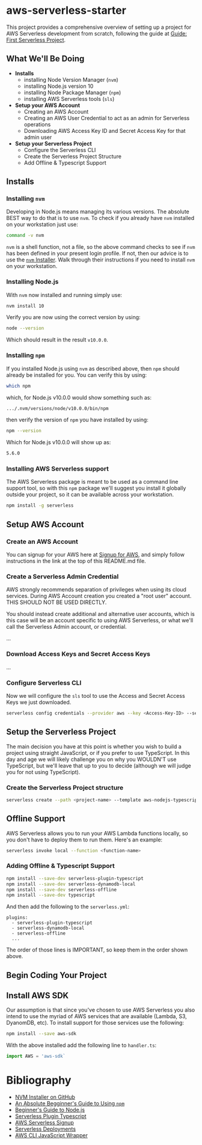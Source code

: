 # aws-serverless-starter
This project provides a comprehensive overview of setting up a project for AWS Serverless development from scratch, following the guide at [Guide: First Serverless Project](https://medium.com/serverlessguru/guide-first-serverless-project-630b91366505).

## What We'll Be Doing
* __Installs__
  * installing Node Version Manager (`nvm`)
  * installing Node.js version 10
  * installing Node Package Manager (`npm`)
  * installing AWS Serverless tools (`sls`)
* __Setup your AWS Account__
  * Creating an AWS Account
  * Creating an AWS User Credential to act as an admin for Serverless operations
  * Downloading AWS Access Key ID and Secret Access Key for that admin user
* __Setup your Serverless Project__
  * Configure the Serverless CLI
  * Create the Serverless Project Structure
  * Add Offline & Typescript Support

## Installs

### Installing `nvm`
Developing in Node.js means managing its various versions. The absolute BEST way to do that is to use `nvm`. To check if you already have `nvm` installed on your workstation just use:

```bash
command -v nvm
```

`nvm` is a shell function, not a file, so the above command checks to see if `nvm` has been defined in your present login profile. If not, then our advice is to use the [`nvm` Installer](https://github.com/nvm-sh/nvm). Walk through their instructions if you need to install `nvm` on your workstation.

### Installing Node.js
With `nvm` now installed and running simply use:
```bash
nvm install 10
```

Verify you are now using the correct version by using:
```bash
node --version
```

Which should result in the result `v10.0.0`.

### Installing `npm`
If you installed Node.js using `nvm` as described above, then `npm` should already be installed for you. You can verify this by using:
```bash
which npm
```

which, for Node.js v10.0.0 would show something such as:
```bash
.../.nvm/versions/node/v10.0.0/bin/npm
```

then verify the version of `npm` you have installed by using:
```bash
npm --version
```

Which for Node.js v10.0.0 will show up as:
```bash
5.6.0
```

### Installing AWS Serverless support
The AWS Serverless package is meant to be used as a command line support tool, so with this `npm` package we'll suggest you install it globally outside your project, so it can be available across your workstation.
```bash
npm install -g serverless
```

## Setup AWS Account

### Create an AWS Account
You can signup for your AWS here at [Signup for AWS](https://portal.aws.amazon.com/billing/signup), and simply follow instructions in the link at the top of this README.md file.

### Create a Serverless Admin Credential
AWS strongly recommends separation of privileges when using its cloud services. During AWS Account creation you created a "root user" account. THIS SHOULD NOT BE USED DIRECTLY.

You should instead create additional and alternative user accounts, which is this case will be an account specific to using AWS Serverless, or what we'll call the Serverless Admin account, or credential.

...

### Download Access Keys and Secret Access Keys
...

### Configure Serverless CLI
Now we will configure the `sls` tool to use the Access and Secret Access Keys we just downloaded.
```bash
serverless config credentials --provider aws --key <Access-Key-ID> --secret <Secret-Access-Key>
```

## Setup the Serverless Project
The main decision you have at this point is whether you wish to build a project using straight JavaScript, or if you prefer to use TypeScript. In this day and age we will likely challenge you on why you WOULDN'T use TypeScript, but we'll leave that up to you to decide (although we will judge you for not using TypeScript).

### Create the Serverless Project structure
```bash
serverless create --path <project-name> --template aws-nodejs-typescript
```

## Offline Support
AWS Serverless allows you to run your AWS Lambda functions locally, so you don't have to deploy them to run them. Here's an example:
```bash
serverless invoke local --function <function-name>
```

### Adding Offline & Typescript Support
```bash
npm install --save-dev serverless-plugin-typescript
npm install --save-dev serverless-dynamodb-local
npm install --save-dev serverless-offline
npm install --save-dev typescript
```

And then add the following to the `serverless.yml`:
```
plugins:
  - serverless-plugin-typescript
  - serverless-dynamodb-local
  - serverless-offline
  ...
```

The order of those lines is IMPORTANT, so keep them in the order shown above.

## Begin Coding Your Project

## Install AWS SDK
Our assumption is that since you've chosen to use AWS Serverless you also intend to use the myriad of AWS services that are available (Lambda, S3, DyanomDB, etc). To install support for those services use the following:
```bash
npm install --save aws-sdk
```

With the above installed add the following line to `handler.ts`:
```javascript
import AWS = 'aws-sdk`
```

# Bibliography
* [NVM Installer on GitHub](https://github.com/nvm-sh/nvm)
* [An Absolute Begginner's Guide to Using `npm`](https://nodesource.com/blog/an-absolute-beginners-guide-to-using-npm/)
* [Beginner's Guide to Node.js](https://www.codementor.io/@mercurial/how-to-install-node-js-on-macos-sierra-mphz41ekk)
* [Serverless Plugin Typescript](https://www.serverless.com/plugins/serverless-plugin-typescript/)
* [AWS Serverless Signup](https://www.serverless.com/framework/docs/providers/aws/guide/credentials/)
* [Serverless Deployments](https://www.serverless.com/framework/docs/providers/aws/cli-reference/deploy/)
* [AWS CLI JavaScript Wrapper](https://www.npmjs.com/package/aws-cli-js)
